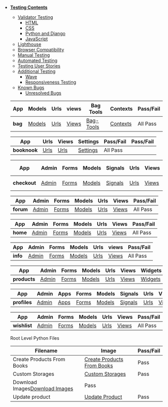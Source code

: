 * [**Testing Contents**](<#testing-contents>)
  * [Validator Testing](<#validator-testing>)
    * [HTML](<#html>)
    * [CSS](<#css>)
    * [Python and Django](<#python-and-django>)
    * [JavaScript](<#javascript>)
  * [Lighthouse](<#lighthouse>)
  * [Browser Compatibility](<#browser-compatibility>)
  * [Manual Testing](<#manual-testing>)
  * [Automated Testing](<#automated-testing>)
  * [Testing User Stories](<#testing-user-stories>)
  * [Additional Testing](<#additional-testing>)
    * [Wave](<#wave>)
    * [Responsiveness Testing](<#responsiveness-testing>)
  * [Known Bugs](<#known-bugs>)
    * [Unresolved Bugs](<#unresolved-bugs>)



  | **App**     |   **Models**  |   **Urls**  |   **views**  |**Bag Tools**  | **Contexts**  | **Pass/Fail**  |
  |-------------|---------------|-------------|--------------|---------------|---------------|---------------|
  | **bag**     |[Models](documentation/screenshots/validation/bag-models.png)|[Urls](documentation/screenshots/validation/bag-models.png)|[Views](documentation/screenshots/validation/bag-views.png)|[Bag-Tools](documentation/screenshots/validation/bag-bagtools.png)|[Contexts](documentation/screenshots/validation/bag-contexts.png)| All Pass  |

  | **App**     |   **Urls**  |   **Views**  |   **Settings** |  **Pass/Fail** | **Pass/Fail**  |
  |-------------|-------------|--------------|----------------|----------------|----------------|
  | **booknook**|[Urls](documentation/screenshots/validation/booknook-urls.png)|[Urls](documentation/screenshots/validation/booknook-views.png)|[Settings](documentation/screenshots/validation/booknook-settings.png)| All Pass  |


  | **App**|   **Admin**  |   **Forms**  |   **Models**  |   **Signals**  | **Urls**   | **Views**  | **Webhook Handler**  | **Webhooks** | **Pass/Fail**  |
  |--------|--------------|--------------|---------------|----------------|------------|------------|----------------------|---------|-----------|
  | **checkout**   |[Admin](documentation/screenshots/validation/checkout-admin.png)|[Forms](documentation/screenshots/validation/checkout-forms.png)|[Models](documentation/screenshots/validation/checkout-models.png)|[Signals](documentation/screenshots/validation/checkout-signals.png)|[Urls](documentation/screenshots/validation/checkout-urls.png)|[Views](documentation/screenshots/validation/checkout-views.png)|[WebHook Handler](documentation/screenshots/validation/checkout-webhookhandler.png)|[WebHooks](documentation/screenshots/validation/checkout-webhooks.png)| All Pass |


  | **App**     |   **Admin**  |   **Forms**  |   **Models**  | **Urls**   | **Views**  | **Pass/Fail**  |
  |-------------|--------------|--------------|---------------|------------|------------|----------------|
  | **forum**   |[Admin](documentation/screenshots/validation/forum-admin.png)|[Forms](documentation/screenshots/validation/forum-forms.png)|[Models](documentation/screenshots/validation/forum-models.png)|[Urls](documentation/screenshots/validation/forum-urls.png)|[Views](documentation/screenshots/validation/forum-views.png)| All Pass  |


  | **App**     |   **Admin**  |   **Forms**  |   **Models**  | **Urls**   | **Views**  | **Pass/Fail**  |
  |-------------|--------------|--------------|---------------|------------|------------|----------------|
  | **home**    |[Admin](documentation/screenshots/validation/home-admin.png)|[Forms](documentation/screenshots/validation/home-forms.png)|[Models](documentation/screenshots/validation/home-models.png)|[Urls](documentation/screenshots/validation/home-urls.png)|[Views](documentation/screenshots/validation/home-views.png)| All Pass  |

  | **App**     |   **Admin**  |   **Forms**  |   **Models**  | **Urls**   | **views**  | **Pass/Fail**  |
  |-------------|--------------|--------------|---------------|------------|------------|----------------|
  | **info**    |[Admin](documentation/screenshots/validation/info-admin.png)|[Forms](documentation/screenshots/validation/info-forms.png)|[Models](documentation/screenshots/validation/info-models.png)|[Urls](documentation/screenshots/validation/info-urls.png)|[Views](documentation/screenshots/validation/info-views.png)| All Pass  |


  | **App**     |   **Admin**  |   **Forms**  |   **Models**  | **Urls**   | **Views**  | **Widgets** | **Pass/Fail**  |
  |-------------|--------------|--------------|---------------|------------|------------|-------------|----------------|
  | **products**|[Admin](documentation/screenshots/validation/products-admin.png)|[Forms](documentation/screenshots/validation/products-forms.png)|[Models](documentation/screenshots/validation/products-models.png)|[Urls](documentation/screenshots/validation/products-urls.png)|[Views](documentation/screenshots/validation/products-views.png)|[Widgets](documentation/screenshots/validation/products-widgets.png)| All Pass  |


  | **App**     |   **Admin**  | **Apps**|   **Forms**  | **Models**  | **Signals** | **Urls**   | **Views**  | **Pass/Fail**  |
  |-------------|--------------|---------|--------------|-------------|-------------|------------|------------|----------------|
  | **profiles**|[Admin](documentation/screenshots/validation/profiles-admin.png)|[Apps](documentation/screenshots/validation/profiles-apps.png)|[Forms](documentation/screenshots/validation/profiles-forms.png)|[Models](documentation/screenshots/validation/profiles-models.png)|[Signals](documentation/screenshots/validation/profiles-signals.png)|[Urls](documentation/screenshots/validation/profiles-urls.png)|[Views](documentation/screenshots/validation/profiles-views.png)| All Pass  |


  | **App**     |   **Admin**  |   **Forms**  | **Models**  | **Urls**   | **Views**  | **Pass/Fail**  |
  |-------------|--------------|--------------|-------------|------------|------------|----------------|
  | **wishlist**|[Admin](documentation/screenshots/validation/wishlist-admin.png)|[Forms](documentation/screenshots/validation/wishlist-forms.png)|[Models](documentation/screenshots/validation/wishlist-models.png)|[Urls](documentation/screenshots/validation/wishlist-urls.png)|[Views](documentation/screenshots/validation/wishlist-views.png)| All Pass  |


  Root Level Python Files

  |**Filename**              | **Image**                   | **Pass/Fail** |
  |--------------------------|-----------------------------|---------------|
  |Create Products From Books|[Create Products From Books](documentation/screenshots/validation/create-products-from-books.png)| Pass|
  |Custom Storages|[Custom Storages](documentation/screenshots/validation/custom-storages.png)| Pass|
  |Download Images[Download Images](documentation/screenshots/validation/download-images.png)|Pass|
  |Update product|[Update Product](documentation/screenshots/validation/update-product.png)|Pass|